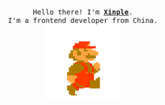 <p align="center">
  <br>
  <samp>
    Hello there! I'm <b><a rel="nofollow noopener noreferrer" target="_blank" href="https://github.com/c1204">Xinple</a></b>.
    <br>I'm a frontend developer from China.<br>
  </samp>
  <img src="https://github.com/c1204/c1204/blob/main/33HU.gif" width="150"/>
</p>
